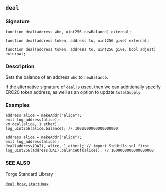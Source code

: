 ## `deal`

### Signature

```solidity
function deal(address who, uint256 newBalance) external;
```

```solidity
function deal(address token, address to, uint256 give) external;
```

```solidity
function deal(address token, address to, uint256 give, bool adjust) external;
```

### Description

Sets the balance of an address `who` to `newBalance`.

If the alternative signature of `deal` is used, then we can additionally specify ERC20 token address, as well as an option to update `totalSupply`.

### Examples

```solidity
address alice = makeAddr("alice");
emit log_address(alice);
vm.deal(alice, 1 ether);
log_uint256(alice.balance); // 1000000000000000000
```

```solidity
address alice = makeAddr("alice");
emit log_address(alice);
deal(address(DAI), alice, 1 ether); // import StdUtils.sol first
log_uint256(address(DAI).balanceOf(alice)); // 1000000000000000000
```

### SEE ALSO

Forge Standard Library

[`deal`](../reference/forge-std/deal.md), [`hoax`](../reference/forge-std/hoax.md), [`startHoax`](../reference/forge-std/startHoax.md)
